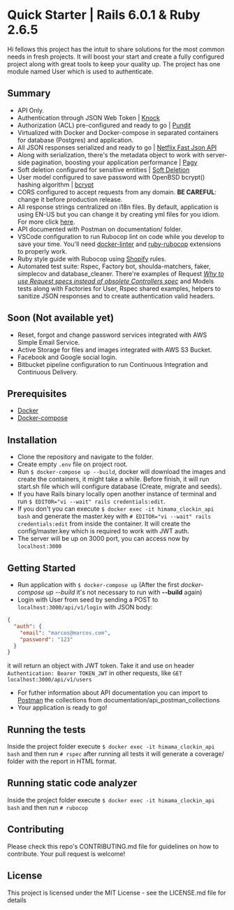 # Quick Starter | Rails 6.0.1 & Ruby 2.6.5

Hi fellows this project has the intuit to share solutions for the most common needs in fresh projects. It will boost your start and create a fully configured project along with great tools to keep your quality up. The project has one module named User which is used to authenticate.

## Summary
- API Only.
- Authentication through JSON Web Token | [Knock](https://github.com/nsarno/knock)
- Authorization (ACL) pre-configured and ready to go | [Pundit](https://github.com/varvet/pundit)
- Virtualized with Docker and Docker-compose in separated containers for database (Postgres) and application.
- All JSON responses serialized and ready to go |  [Netflix Fast Json API](https://github.com/Netflix/fast_jsonapi)
- Along with serialization, there's the metadata object to work with server-side pagination, boosting your application performance | [Pagy](https://github.com/ddnexus/pagy)
- Soft deletion configured for sensitive entities | [Soft Deletion](https://github.com/grosser/soft_deletion)
- User model configured to save password with OpenBSD bcrypt() hashing algorithm | [bcrypt](https://github.com/codahale/bcrypt-ruby)
- CORS configured to accept requests from any domain. **BE CAREFUL**: change it before production release.
- All response strings centralized on i18n files. By default, application is using EN-US but you can change it by creating yml files for you idiom. For more click [here](https://guides.rubyonrails.org/i18n.html).
- API documented with Postman on documentation/ folder.
- VSCode configuration to run Rubocop lint on code while you develop to save your time. You'll need [docker-linter](https://marketplace.visualstudio.com/items?itemName=henriiik.docker-linter) and [ruby-rubocop](https://marketplace.visualstudio.com/items?itemName=misogi.ruby-rubocop) extensions to properly work.
- Ruby style guide with Rubocop using [Shopify](https://shopify.github.io/ruby-style-guide/rubocop.yml) rules.
- Automated test suite: Rspec, Factory bot, shoulda-matchers, faker, simplecov and database_cleaner. There're examples of Request *[Why to use Request specs instead of obsolete Controllers spec](http://rspec.info/blog/2016/07/rspec-3-5-has-been-released/)* and Models tests along with Factories for User, Rspec shared examples, helpers to sanitize JSON responses and to create authentication valid headers.

## Soon (Not available yet)
- Reset, forgot and change password services integrated with AWS Simple Email Service.
- Active Storage for files and images integrated with AWS S3 Bucket.
- Facebook and Google social login.
- Bitbucket pipeline configuration to run Continuous Integration and Continuous Delivery.

## Prerequisites
- [Docker](https://docs.docker.com/install/)
- [Docker-compose](https://docs.docker.com/compose/install/)

## Installation
- Clone the repository and navigate to the folder.
- Create empty `.env` file on project root.
- Run `$ docker-compose up --build`, docker will download the images and create the containers, it might take a while. Before finish, it will run start.sh file which will configure database (Create, migrate and seeds).
- If you have Rails binary locally open another instance of terminal and run `$ EDITOR="vi --wait" rails credentials:edit`.
- If you don't you can execute `$ docker exec -it himama_clockin_api bash` and generate the master.key with `# EDITOR="vi --wait" rails credentials:edit` from inside the container. It will create the config/master.key which is required to work with JWT auth.
- The server will be up on 3000 port, you can access now by `localhost:3000`

## Getting Started
- Run application with `$ docker-compose up`
(After the first *docker-compose up --build* it's not necessary to run with **--build** again)
- Login with User from seed by sending a POST to `localhost:3000/api/v1/login` with JSON body:
``` JSON
{
  "auth": {
    "email": "marcos@marcos.com",
    "password": "123"
  }
}
```
it will return an object with JWT token. Take it and use on header `Authentication: Bearer TOKEN_JWT` in other requests, like `GET localhost:3000/api/v1/users`
- For futher information about API documentation you can import to [Postman](https://www.getpostman.com/downloads/) the collections from documentation/api_postman_collections
- Your application is ready to go!

## Running the tests
Inside the project folder execute `$ docker exec -it himama_clockin_api bash` and then run `# rspec` after running all tests it will generate a coverage/ folder with the report in HTML format.

## Running static code analyzer
Inside the project folder execute `$ docker exec -it himama_clockin_api bash` and then run `# rubocop`

## Contributing
Please check this repo's CONTRIBUTING.md file for guidelines on how to contribute. Your pull request is welcome!

## License
This project is licensed under the MIT License - see the LICENSE.md file for details
